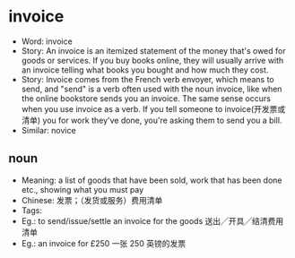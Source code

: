 # invoice

- Word: invoice
- Story: An invoice is an itemized statement of the money that's owed for goods or services. If you buy books online, they will usually arrive with an invoice telling what books you bought and how much they cost.
- Story: Invoice comes from the French verb envoyer, which means to send, and "send" is a verb often used with the noun invoice, like when the online bookstore sends you an invoice. The same sense occurs when you use invoice as a verb. If you tell someone to invoice(开发票或清单) you for work they've done, you're asking them to send you a bill.
- Similar: novice

## noun

- Meaning: a list of goods that have been sold, work that has been done etc., showing what you must pay
- Chinese: 发票；（发货或服务）费用清单
- Tags: 
- Eg.: to send/issue/settle an invoice for the goods 送出╱开具╱结清费用清单
- Eg.: an invoice for £250 一张 250 英镑的发票

